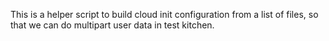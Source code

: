 This is a helper script to build cloud init configuration from a list of files,
so that we can do multipart user data in test kitchen.
